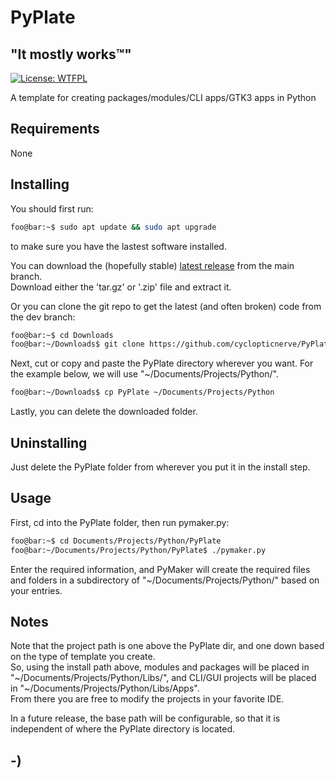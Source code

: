 <!----------------------------------------------------------------------------->
<!-- Project : PyPlate                                         /          \  -->
<!-- Filename: README.md                                      |     ()     | -->
<!-- Date    : 12/19/2022                                     |            | -->
<!-- Author  : cyclopticnerve                                 |   \____/   | -->
<!-- License : WTFPLv2                                         \          /  -->
<!----------------------------------------------------------------------------->

# PyPlate

## "It mostly works™"

[![License: WTFPL](https://img.shields.io/badge/License-WTFPL-brightgreen.svg)](http://www.wtfpl.net/about/)

A template for creating packages/modules/CLI apps/GTK3 apps in Python

## Requirements

None

## Installing

You should first run:

```bash
foo@bar:~$ sudo apt update && sudo apt upgrade
```

to make sure you have the lastest software installed.

You can download the (hopefully stable)
[latest release](https://github.com/cyclopticnerve/PyPlate/releases/latest) 
from the main branch.<br>
Download either the 'tar.gz' or '.zip' file and extract it.<br>

Or you can clone the git repo to get the latest (and often broken) code 
from the dev branch:

```bash
foo@bar:~$ cd Downloads
foo@bar:~/Downloads$ git clone https://github.com/cyclopticnerve/PyPlate
```

Next, cut or copy and paste the PyPlate directory wherever you want. For the 
example below, we will use "~/Documents/Projects/Python/".
```bash
foo@bar:~/Downloads$ cp PyPlate ~/Documents/Projects/Python
```

Lastly, you can delete the downloaded folder.

## Uninstalling

Just delete the PyPlate folder from wherever you put it in the install step.

## Usage

First, cd into the PyPlate folder, then run pymaker.py:

``` bash
foo@bar:~$ cd Documents/Projects/Python/PyPlate
foo@bar:~/Documents/Projects/Python/PyPlate$ ./pymaker.py
```

Enter the required information, and PyMaker will create the required files and 
folders in a subdirectory of "~/Documents/Projects/Python/" based on your 
entries.

## Notes

Note that the project path is one above the PyPlate dir, and one down based on 
the type of template you create.<br>
So, using the install path above, modules and packages will be placed in 
"~/Documents/Projects/Python/Libs/", and CLI/GUI projects will be placed 
in "~/Documents/Projects/Python/Libs/Apps".<br>
From there you are free to modify the projects in your favorite IDE.

In a future release, the base path will be configurable, so that it is 
independent of where the PyPlate directory is located.

## -)
<!-- -) -->

